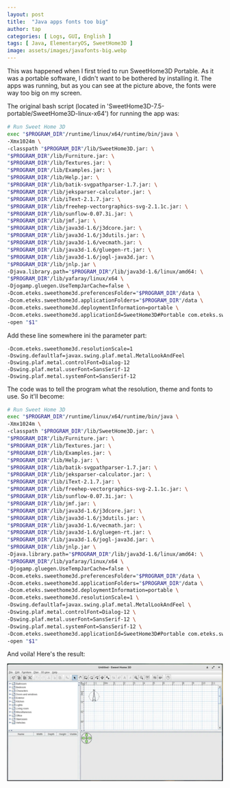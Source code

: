 ```yaml
---
layout: post
title:  "Java apps fonts too big"
author: tap
categories: [ Logs, GUI, English ]
tags: [ Java, ElementaryOS, SweetHome3D ]
image: assets/images/javafonts-big.webp
---
```

This was happened when I first tried to run SweetHome3D Portable. As it was a portable software, I didn't want to be bothered by installing it. The apps was running, but as you can see at the picture above, the fonts were way too big on my screen.

The original bash script (located in 'SweetHome3D-7.5-portable/SweetHome3D-linux-x64') for running the app was:

```sh
# Run Sweet Home 3D
exec "$PROGRAM_DIR"/runtime/linux/x64/runtime/bin/java \
-Xmx1024m \
-classpath "$PROGRAM_DIR"/lib/SweetHome3D.jar: \
"$PROGRAM_DIR"/lib/Furniture.jar: \
"$PROGRAM_DIR"/lib/Textures.jar: \
"$PROGRAM_DIR"/lib/Examples.jar: \
"$PROGRAM_DIR"/lib/Help.jar: \
"$PROGRAM_DIR"/lib/batik-svgpathparser-1.7.jar: \
"$PROGRAM_DIR"/lib/jeksparser-calculator.jar: \
"$PROGRAM_DIR"/lib/iText-2.1.7.jar: \
"$PROGRAM_DIR"/lib/freehep-vectorgraphics-svg-2.1.1c.jar: \
"$PROGRAM_DIR"/lib/sunflow-0.07.3i.jar: \
"$PROGRAM_DIR"/lib/jmf.jar: \
"$PROGRAM_DIR"/lib/java3d-1.6/j3dcore.jar: \
"$PROGRAM_DIR"/lib/java3d-1.6/j3dutils.jar: \
"$PROGRAM_DIR"/lib/java3d-1.6/vecmath.jar: \
"$PROGRAM_DIR"/lib/java3d-1.6/gluegen-rt.jar: \
"$PROGRAM_DIR"/lib/java3d-1.6/jogl-java3d.jar: \
"$PROGRAM_DIR"/lib/jnlp.jar \
-Djava.library.path="$PROGRAM_DIR"/lib/java3d-1.6/linux/amd64: \
"$PROGRAM_DIR"/lib/yafaray/linux/x64 \
-Djogamp.gluegen.UseTempJarCache=false \
-Dcom.eteks.sweethome3d.preferencesFolder="$PROGRAM_DIR"/data \
-Dcom.eteks.sweethome3d.applicationFolders="$PROGRAM_DIR"/data \
-Dcom.eteks.sweethome3d.deploymentInformation=portable \
-Dcom.eteks.sweethome3d.applicationId=SweetHome3D#Portable com.eteks.sweethome3d.SweetHome3D \
-open "$1"
```

Add these line somewhere ini the parameter part:

```
-Dcom.eteks.sweethome3d.resolutionScale=1 
-Dswing.defaultlaf=javax.swing.plaf.metal.MetalLookAndFeel 
-Dswing.plaf.metal.controlFont=Dialog-12 
-Dswing.plaf.metal.userFont=SansSerif-12 
-Dswing.plaf.metal.systemFont=SansSerif-12 
```
The code was to tell the program what the resolution, theme and fonts to use.
So it'll become:

```sh
# Run Sweet Home 3D
exec "$PROGRAM_DIR"/runtime/linux/x64/runtime/bin/java \
-Xmx1024m \
-classpath "$PROGRAM_DIR"/lib/SweetHome3D.jar: \
"$PROGRAM_DIR"/lib/Furniture.jar: \
"$PROGRAM_DIR"/lib/Textures.jar: \
"$PROGRAM_DIR"/lib/Examples.jar: \
"$PROGRAM_DIR"/lib/Help.jar: \
"$PROGRAM_DIR"/lib/batik-svgpathparser-1.7.jar: \
"$PROGRAM_DIR"/lib/jeksparser-calculator.jar: \
"$PROGRAM_DIR"/lib/iText-2.1.7.jar: \
"$PROGRAM_DIR"/lib/freehep-vectorgraphics-svg-2.1.1c.jar: \
"$PROGRAM_DIR"/lib/sunflow-0.07.3i.jar: \
"$PROGRAM_DIR"/lib/jmf.jar: \
"$PROGRAM_DIR"/lib/java3d-1.6/j3dcore.jar: \
"$PROGRAM_DIR"/lib/java3d-1.6/j3dutils.jar: \
"$PROGRAM_DIR"/lib/java3d-1.6/vecmath.jar: \
"$PROGRAM_DIR"/lib/java3d-1.6/gluegen-rt.jar: \
"$PROGRAM_DIR"/lib/java3d-1.6/jogl-java3d.jar: \
"$PROGRAM_DIR"/lib/jnlp.jar \
-Djava.library.path="$PROGRAM_DIR"/lib/java3d-1.6/linux/amd64: \
"$PROGRAM_DIR"/lib/yafaray/linux/x64 \
-Djogamp.gluegen.UseTempJarCache=false \ 
-Dcom.eteks.sweethome3d.preferencesFolder="$PROGRAM_DIR"/data \
-Dcom.eteks.sweethome3d.applicationFolders="$PROGRAM_DIR"/data \
-Dcom.eteks.sweethome3d.deploymentInformation=portable \
-Dcom.eteks.sweethome3d.resolutionScale=1 \
-Dswing.defaultlaf=javax.swing.plaf.metal.MetalLookAndFeel \
-Dswing.plaf.metal.controlFont=Dialog-12 \
-Dswing.plaf.metal.userFont=SansSerif-12 \
-Dswing.plaf.metal.systemFont=SansSerif-12 \ 
-Dcom.eteks.sweethome3d.applicationId=SweetHome3D#Portable com.eteks.sweethome3d.SweetHome3D \
-open "$1"
```
And voila! Here's the result:

![Result](/assets/images/javafonts-normal.webp)